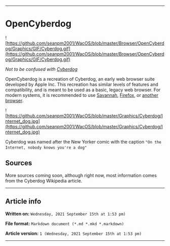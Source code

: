
***

# OpenCyberdog

![https://github.com/seanpm2001/WacOS/blob/master/Browser/OpenCyberdog/Graphics/GIF/Cyberdog.gif](https://github.com/seanpm2001/WacOS/blob/master/Browser/OpenCyberdog/Graphics/GIF/Cyberdog.gif)

_Not to be confused with [Cyberdog](https://github.com/seanpm2001/WacOS/wiki/Cyberdog)_

OpenCyberdog is a recreation of Cyberdog, an early web browser suite developed by Apple Inc. This recreation has similar levels of features and compatibility, and is meant to be used as a basic, legacy web browser. For modern systems, it is recommended to use [Savannah](https://github.com/seanpm2001/WacOS/wiki/Savannah), [Firefox](https://github.com/seanpm2001/WacOS/wiki/Firefox/), or [another browser](https://github.com/seanpm2001/WacOS/wiki/Browser_list).

![https://github.com/seanpm2001/WacOS/blob/master/Graphics/Cyberdog/Internet_dog.jpg](https://github.com/seanpm2001/WacOS/blob/master/Graphics/Cyberdog/Internet_dog.jpg)

Cyberdog was named after the New Yorker comic with the caption `"On the Internet, nobody knows you're a dog"`

## Sources

More sources coming soon, although right now, most information comes from the Cyberdog Wikipedia article.

***

## Article info

**Written on:** `Wednesday, 2021 September 15th at 1:53 pm)`

**File format:** `Markdown document (*.md *.mkd *.markdown)`

**Article version:** `1 (Wednesday, 2021 September 15th at 1:53 pm)`

***
